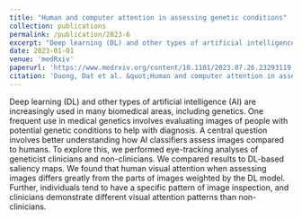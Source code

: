 ```yaml
---
title: "Human and computer attention in assessing genetic conditions"
collection: publications
permalink: /publication/2023-6
excerpt: "Deep learning (DL) and other types of artificial intelligence (AI) are increasingly used in many biomedical areas, including genetics. One frequent use in medical genetics involves evaluating images of people with potential genetic conditions to help with diagnosis. A central question involves better understanding how AI classifiers assess images compared to humans. To explore this, we performed eye-tracking analyses of geneticist clinicians and non-clinicians [...]"
date: 2023-01-01
venue: 'medRxiv'
paperurl: 'https://www.medrxiv.org/content/10.1101/2023.07.26.23293119.abstract'
citation: 'Duong, Dat et al. &quot;Human and computer attention in assessing genetic conditions.&quot; medRxiv. Cold Spring Harbor Laboratory Press, 2023'
---
```

Deep learning (DL) and other types of artificial intelligence (AI) are increasingly used in many biomedical areas, including genetics. One frequent use in medical genetics involves evaluating images of people with potential genetic conditions to help with diagnosis. A central question involves better understanding how AI classifiers assess images compared to humans. To explore this, we performed eye-tracking analyses of geneticist clinicians and non-clinicians. We compared results to DL-based saliency maps. We found that human visual attention when assessing images differs greatly from the parts of images weighted by the DL model. Further, individuals tend to have a specific pattern of image inspection, and clinicians demonstrate different visual attention patterns than non-clinicians.
